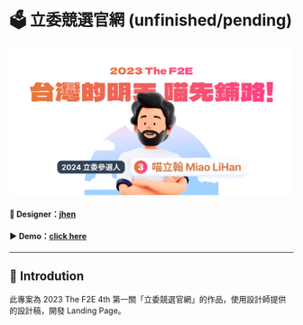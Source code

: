 # 🗳️ 立委競選官網 (unfinished/pending)
![](https://github.com/Kim716/2023_legislator_campaign/blob/main/public/cover.png?raw=true)

#### 🎨 Designer：[jhen](https://2023.thef2e.com/users/12061579704041679194)
#### ▶️ Demo：[click here](https://kim716.github.io/2023_legislator_campaign/)
---

## 🌱 Introdution
此專案為 2023 The F2E 4th 第一關「立委競選官網」的作品，使用設計師提供的設計稿，開發 Landing Page。
